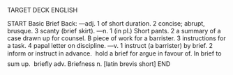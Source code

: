 TARGET DECK
ENGLISH

START
Basic
Brief
Back: —adj. 1 of short duration. 2 concise; abrupt, brusque. 3 scanty (brief skirt). —n. 1 (in pl.) Short pants. 2 a summary of a case drawn up for counsel. B piece of work for a barrister. 3 instructions for a task. 4 papal letter on discipline. —v. 1 instruct (a barrister) by brief. 2 inform or instruct in advance.  hold a brief for argue in favour of. In brief to sum up.  briefly adv. Briefness n. [latin brevis short]
END
